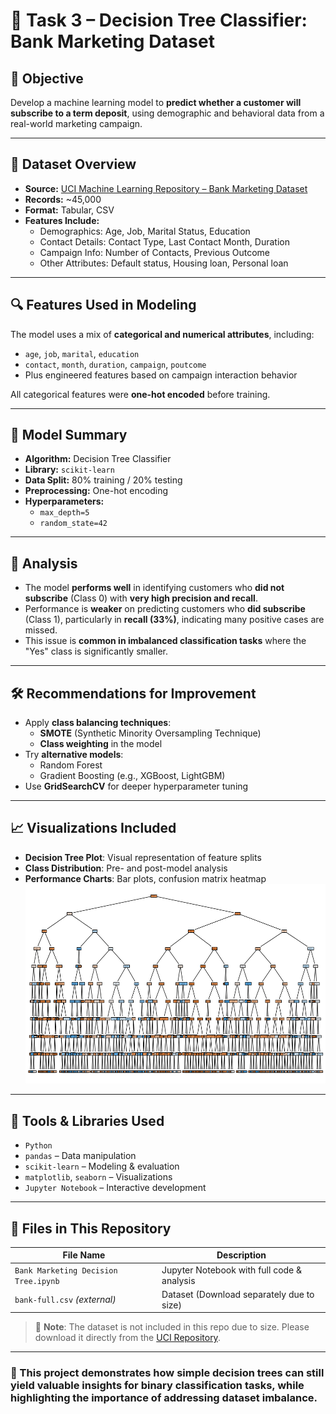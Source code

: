 # 🧠 Task 3 – Decision Tree Classifier: Bank Marketing Dataset

## 🎯 Objective

Develop a machine learning model to **predict whether a customer will subscribe to a term deposit**, using demographic and behavioral data from a real-world marketing campaign.

---

## 📁 Dataset Overview

- **Source:** [UCI Machine Learning Repository – Bank Marketing Dataset](https://archive.ics.uci.edu/ml/datasets/Bank+Marketing)
- **Records:** ~45,000
- **Format:** Tabular, CSV
- **Features Include:**
  - Demographics: Age, Job, Marital Status, Education
  - Contact Details: Contact Type, Last Contact Month, Duration
  - Campaign Info: Number of Contacts, Previous Outcome
  - Other Attributes: Default status, Housing loan, Personal loan

---

## 🔍 Features Used in Modeling

The model uses a mix of **categorical and numerical attributes**, including:

- `age`, `job`, `marital`, `education`
- `contact`, `month`, `duration`, `campaign`, `poutcome`
- Plus engineered features based on campaign interaction behavior

All categorical features were **one-hot encoded** before training.

---

## 🧠 Model Summary

- **Algorithm:** Decision Tree Classifier  
- **Library:** `scikit-learn`  
- **Data Split:** 80% training / 20% testing  
- **Preprocessing:** One-hot encoding  
- **Hyperparameters:**
  - `max_depth=5`
  - `random_state=42`

---


## 🔎 Analysis

- The model **performs well** in identifying customers who **did not subscribe** (Class 0) with **very high precision and recall**.
- Performance is **weaker** on predicting customers who **did subscribe** (Class 1), particularly in **recall (33%)**, indicating many positive cases are missed.
- This issue is **common in imbalanced classification tasks** where the "Yes" class is significantly smaller.

---

## 🛠️ Recommendations for Improvement

- Apply **class balancing techniques**:
  - **SMOTE** (Synthetic Minority Oversampling Technique)
  - **Class weighting** in the model
- Try **alternative models**:
  - Random Forest
  - Gradient Boosting (e.g., XGBoost, LightGBM)
- Use **GridSearchCV** for deeper hyperparameter tuning

---

## 📈 Visualizations Included

- **Decision Tree Plot**: Visual representation of feature splits  
- **Class Distribution**: Pre- and post-model analysis  
- **Performance Charts**: Bar plots, confusion matrix heatmap
![capture](capture.png) 
---

## 🧰 Tools & Libraries Used

- `Python`
- `pandas` – Data manipulation  
- `scikit-learn` – Modeling & evaluation  
- `matplotlib`, `seaborn` – Visualizations  
- `Jupyter Notebook` – Interactive development

---

## 📂 Files in This Repository

| File Name                         | Description                                  |
|----------------------------------|----------------------------------------------|
| `Bank Marketing Decision Tree.ipynb` | Jupyter Notebook with full code & analysis  |
| `bank-full.csv` *(external)*     | Dataset (Download separately due to size)    |

> 📌 **Note**: The dataset is not included in this repo due to size. Please download it directly from the [UCI Repository](https://archive.ics.uci.edu/ml/datasets/Bank+Marketing).

---

### 🚀 This project demonstrates how simple decision trees can still yield valuable insights for binary classification tasks, while highlighting the importance of addressing dataset imbalance.


